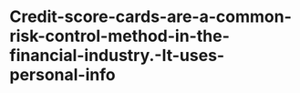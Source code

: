 # Credit-score-cards-are-a-common-risk-control-method-in-the-financial-industry.-It-uses-personal-info